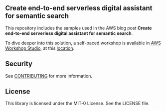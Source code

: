 ## Create end-to-end serverless digital assistant for semantic search

This repository includes the samples used in the AWS blog post **Create end-to-end serverless digital assistant for semantic search**.

To dive deeper into this solution, a self-paced workshop is available in [AWS Workshop Studio](https://catalog.us-east-1.prod.workshops.aws/), at this [location](https://catalog.us-east-1.prod.workshops.aws/workshops/0699ac27-0fd1-4527-a939-b623ee7889c3/en-US).

## Security

See [CONTRIBUTING](CONTRIBUTING.md#security-issue-notifications) for more information.

## License

This library is licensed under the MIT-0 License. See the LICENSE file.

